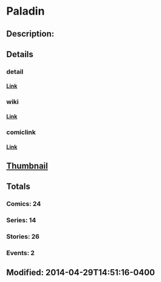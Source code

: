 # Paladin
## Description: 
## Details
### detail
#### [Link](http://marvel.com/comics/characters/1010873/paladin?utm_campaign=apiRef&utm_source=225578a89fc76f3d20fbffda5d17a88d)
### wiki
#### [Link](http://marvel.com/universe/Paladin?utm_campaign=apiRef&utm_source=225578a89fc76f3d20fbffda5d17a88d)
### comiclink
#### [Link](http://marvel.com/comics/characters/1010873/paladin?utm_campaign=apiRef&utm_source=225578a89fc76f3d20fbffda5d17a88d)
## [Thumbnail](http://i.annihil.us/u/prod/marvel/i/mg/c/30/535ff3bef14c1.jpg)
## Totals
### Comics: 24
### Series: 14
### Stories: 26
### Events: 2
## Modified: 2014-04-29T14:51:16-0400